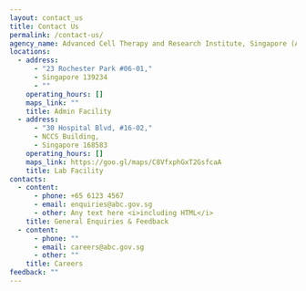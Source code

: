 ```yaml
---
layout: contact_us
title: Contact Us
permalink: /contact-us/
agency_name: Advanced Cell Therapy and Research Institute, Singapore (ACTRIS)
locations:
  - address:
      - "23 Rochester Park #06-01,"
      - Singapore 139234
      - ""
    operating_hours: []
    maps_link: ""
    title: Admin Facility
  - address:
      - "30 Hospital Blvd, #16-02,"
      - NCCS Building,
      - Singapore 168583
    operating_hours: []
    maps_link: https://goo.gl/maps/C8VfxphGxT2GsfcaA
    title: Lab Facility
contacts:
  - content:
      - phone: +65 6123 4567
      - email: enquiries@abc.gov.sg
      - other: Any text here <i>including HTML</i>
    title: General Enquiries & Feedback
  - content:
      - phone: ""
      - email: careers@abc.gov.sg
      - other: ""
    title: Careers
feedback: ""
---
```

